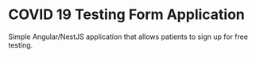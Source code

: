 # COVID 19 Testing Form Application

Simple Angular/NestJS application that allows patients to sign up for free testing.
